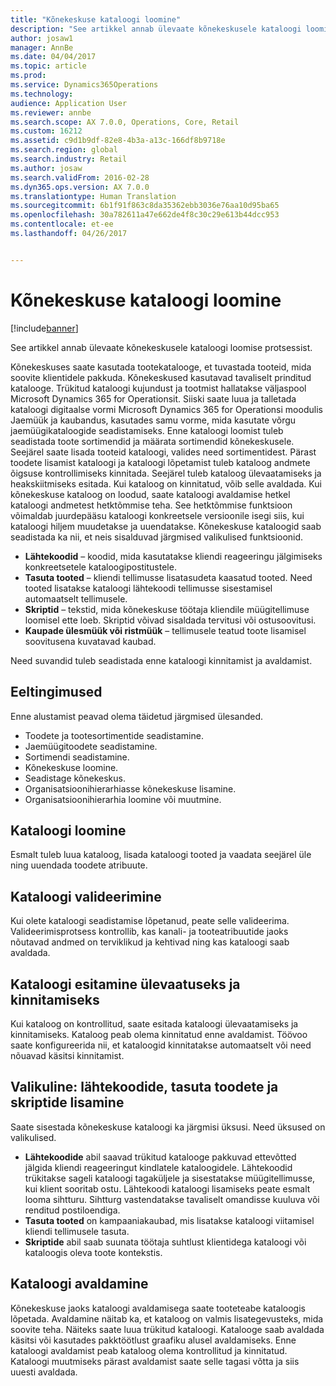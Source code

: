 ```yaml
---
title: "Kõnekeskuse kataloogi loomine"
description: "See artikkel annab ülevaate kõnekeskusele kataloogi loomise protsessist."
author: josaw1
manager: AnnBe
ms.date: 04/04/2017
ms.topic: article
ms.prod: 
ms.service: Dynamics365Operations
ms.technology: 
audience: Application User
ms.reviewer: annbe
ms.search.scope: AX 7.0.0, Operations, Core, Retail
ms.custom: 16212
ms.assetid: c9d1b9df-82e8-4b3a-a13c-166df8b9718e
ms.search.region: global
ms.search.industry: Retail
ms.author: josaw
ms.search.validFrom: 2016-02-28
ms.dyn365.ops.version: AX 7.0.0
ms.translationtype: Human Translation
ms.sourcegitcommit: 6b1f91f863c8da35362ebb3036e76aa10d95ba65
ms.openlocfilehash: 30a782611a47e662de4f8c30c29e613b44dcc953
ms.contentlocale: et-ee
ms.lasthandoff: 04/26/2017


---
```


# <a name="create-a-call-center-catalog"></a>Kõnekeskuse kataloogi loomine

[!include[banner](includes/banner.md)]


See artikkel annab ülevaate kõnekeskusele kataloogi loomise protsessist. 

Kõnekeskuses saate kasutada tootekatalooge, et tuvastada tooteid, mida soovite klientidele pakkuda. Kõnekeskused kasutavad tavaliselt prinditud katalooge. Trükitud kataloogi kujundust ja tootmist hallatakse väljaspool Microsoft Dynamics 365 for Operationsit. Siiski saate luua ja talletada kataloogi digitaalse vormi Microsoft Dynamics 365 for Operationsi moodulis Jaemüük ja kaubandus, kasutades samu vorme, mida kasutate võrgu jaemüügikataloogide seadistamiseks. Enne kataloogi loomist tuleb seadistada toote sortimendid ja määrata sortimendid kõnekeskusele. Seejärel saate lisada tooteid kataloogi, valides need sortimentidest. Pärast toodete lisamist kataloogi ja kataloogi lõpetamist tuleb kataloog andmete õigsuse kontrollimiseks kinnitada. Seejärel tuleb kataloog ülevaatamiseks ja heakskiitmiseks esitada. Kui kataloog on kinnitatud, võib selle avaldada. Kui kõnekeskuse kataloog on loodud, saate kataloogi avaldamise hetkel kataloogi andmetest hetktõmmise teha. See hetktõmmise funktsioon võimaldab juurdepääsu kataloogi konkreetsele versioonile isegi siis, kui kataloogi hiljem muudetakse ja uuendatakse. Kõnekeskuse kataloogid saab seadistada ka nii, et neis sisalduvad järgmised valikulised funktsioonid.

-   **Lähtekoodid** – koodid, mida kasutatakse kliendi reageeringu jälgimiseks konkreetsetele kataloogipostitustele.
-   **Tasuta tooted** – kliendi tellimusse lisatasudeta kaasatud tooted. Need tooted lisatakse kataloogi lähtekoodi tellimusse sisestamisel automaatselt tellimusele.
-   **Skriptid** – tekstid, mida kõnekeskuse töötaja kliendile müügitellimuse loomisel ette loeb. Skriptid võivad sisaldada tervitusi või ostusoovitusi.
-   **Kaupade ülesmüük või ristmüük** – tellimusele teatud toote lisamisel soovitusena kuvatavad kaubad.

Need suvandid tuleb seadistada enne kataloogi kinnitamist ja avaldamist.

## <a name="prerequisites"></a>Eeltingimused 
Enne alustamist peavad olema täidetud järgmised ülesanded.

-   Toodete ja tootesortimentide seadistamine.
-   Jaemüügitoodete seadistamine.
-   Sortimendi seadistamine.
-   Kõnekeskuse loomine.
-   Seadistage kõnekeskus.
-   Organisatsioonihierarhiasse kõnekeskuse lisamine.
-   Organisatsioonihierarhia loomine või muutmine.

## <a name="create-a-catalog"></a>Kataloogi loomine
Esmalt tuleb luua kataloog, lisada kataloogi tooted ja vaadata seejärel üle ning uuendada toodete atribuute.

## <a name="validate-the-catalog"></a>Kataloogi valideerimine
Kui olete kataloogi seadistamise lõpetanud, peate selle valideerima. Valideerimisprotsess kontrollib, kas kanali- ja tooteatribuutide jaoks nõutavad andmed on terviklikud ja kehtivad ning kas kataloogi saab avaldada.

## <a name="submit-the-catalog-for-review-and-approval"></a>Kataloogi esitamine ülevaatuseks ja kinnitamiseks
Kui kataloog on kontrollitud, saate esitada kataloogi ülevaatamiseks ja kinnitamiseks. Kataloog peab olema kinnitatud enne avaldamist. Töövoo saate konfigureerida nii, et kataloogid kinnitatakse automaatselt või need nõuavad käsitsi kinnitamist.

## <a name="optional-add-source-codes-free-products-and-scripts"></a>Valikuline: lähtekoodide, tasuta toodete ja skriptide lisamine
Saate sisestada kõnekeskuse kataloogi ka järgmisi üksusi. Need üksused on valikulised.

-   **Lähtekoodide** abil saavad trükitud katalooge pakkuvad ettevõtted jälgida kliendi reageeringut kindlatele kataloogidele. Lähtekoodid trükitakse sageli kataloogi tagaküljele ja sisestatakse müügitellimusse, kui klient sooritab ostu. Lähtekoodi kataloogi lisamiseks peate esmalt looma sihtturu. Sihtturg vastendatakse tavaliselt omandisse kuuluva või renditud postiloendiga.
-   **Tasuta tooted** on kampaaniakaubad, mis lisatakse kataloogi viitamisel kliendi tellimusele tasuta.
-   **Skriptide** abil saab suunata töötaja suhtlust klientidega kataloogi või kataloogis oleva toote kontekstis.

## <a name="publish-the-catalog"></a>Kataloogi avaldamine
Kõnekeskuse jaoks kataloogi avaldamisega saate tooteteabe kataloogis lõpetada. Avaldamine näitab ka, et kataloog on valmis lisategevusteks, mida soovite teha. Näiteks saate luua trükitud kataloogi. Katalooge saab avaldada käsitsi või kasutades pakktöötlust graafiku alusel avaldamiseks. Enne kataloogi avaldamist peab kataloog olema kontrollitud ja kinnitatud. Kataloogi muutmiseks pärast avaldamist saate selle tagasi võtta ja siis uuesti avaldada.




